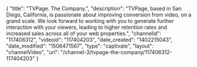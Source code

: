 {
    "title": "TVPage. The Company.",
    "description": "TVPage, based in San Diego, California, is passionate about improving conversion from video, on a grand scale. We look forward to working with you to generate further interaction with your viewers, leading to higher retention rates and increased sales across all of your web properties.",
    "channelid": "117406312",
    "videoid": "117404203",
    "date_created": "1402215043",
    "date_modified": "1506471567",
    "type": "captivate",
    "layout": "channelVideo",
    "url": "\/channel-3\/tvpage-the-company\/117406312-117404203"
}